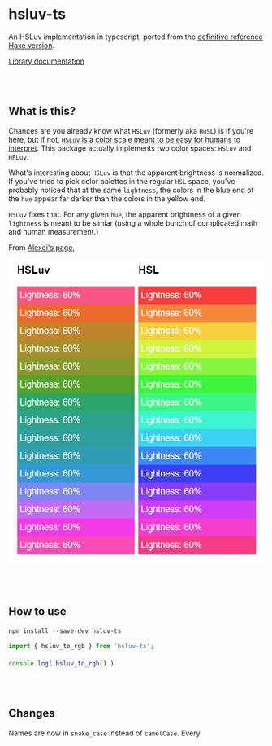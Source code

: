 # hsluv-ts
An HSLuv implementation in typescript, ported from the [definitive reference
Haxe version](https://github.com/hsluv/hsluv).

[Library documentation](https://stonecypher.github.io/hsluv-ts/docs/)

<br/><br/>

## What is this?

Chances are you already know what `HSLuv` (formerly aka `HuSL`) is if you're
here, but if not, [`HSLuv` is a color scale meant to be easy for humans to
interpret](https://www.hsluv.org/).  This package actually implements two color
spaces: `HSLuv` and `HPLuv`.

What's interesting about `HSLuv` is that the apparent brightness is normalized.
If you've tried to pick color palettes in the regular `HSL` space, you've
probably noticed that at the same `lightness`, the colors in the blue end of the
`hue` appear far darker than the colors in the yellow end.

`HSLuv` fixes that.  For any given `hue`, the apparent brightness of a given
`lightness` is meant to be simiar (using a whole bunch of complicated math and
human measurement.)

From [Alexei's page](https://hsluv.org/comparison/),

![](comparison_image.png)





<br/><br/>

## How to use

```
npm install --save-dev hsluv-ts
```

```typescript
import { hsluv_to_rgb } from 'hsluv-ts';

console.log( hsluv_to_rgb() )
```





<br/><br/>

## Changes

Names are now in `snake_case` instead of `camelCase`.  Every